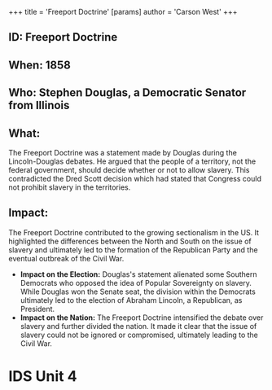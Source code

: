 +++
 title = 'Freeport Doctrine'
[params]
	author = 'Carson West'
+++
## ID: Freeport Doctrine 
## When: 1858

## Who: Stephen Douglas, a Democratic Senator from Illinois 
## What: 
The Freeport Doctrine was a statement made by Douglas during the Lincoln-Douglas debates.  He argued that the people of a territory, not the federal government, should decide whether or not to allow slavery. This contradicted the Dred Scott decision which had stated that Congress could not prohibit slavery in the territories. 

## Impact: 
The Freeport Doctrine contributed to the growing sectionalism in the US. It highlighted the differences between the North and South on the issue of slavery and ultimately led to the formation of the Republican Party and the eventual outbreak of the Civil War. 

* **Impact on the Election:** Douglas's statement alienated some Southern Democrats who opposed the idea of Popular Sovereignty on slavery. While Douglas won the Senate seat, the division within the Democrats ultimately led to the election of Abraham Lincoln, a Republican, as President. 
* **Impact on the Nation:** The Freeport Doctrine intensified the debate over slavery and further divided the nation.  It made it clear that the issue of slavery could not be ignored or compromised, ultimately leading to the Civil War. 

# IDS Unit 4